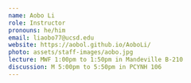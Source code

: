 ```yaml
---
name: Aobo Li
role: Instructor
pronouns: he/him
email: liaobo77@ucsd.edu
website: https://aobol.github.io/AoboLi/
photo: assets/staff-images/aobo.jpg
lecture: MWF 1:00pm to 1:50pm in Mandeville B-210
discussion: M 5:00pm to 5:50pm in PCYNH 106
---
```

